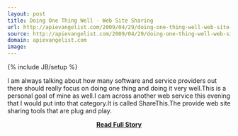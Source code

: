 ```yaml
---
layout: post
title: Doing One Thing Well - Web Site Sharing
url: http://apievangelist.com/2009/04/29/doing-one-thing-well-web-site-sharing/
source: http://apievangelist.com/2009/04/29/doing-one-thing-well-web-site-sharing/
domain: apievangelist.com
image: 
---
```

{% include JB/setup %}<p>I am always talking about how many software and service providers out there should really focus on doing one thing and doing it very well.This is a personal goal of mine as well.I cam across another web service this evening that I would put into that category.It is called ShareThis.The provide web site sharing tools that are plug and play.</p>
<center><p><a href="http://apievangelist.com/2009/04/29/doing-one-thing-well-web-site-sharing/" style='padding:25px; font-sze:18px; font-weight: bold;'>Read Full Story</a></p></center>
